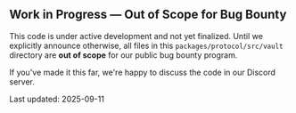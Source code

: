 ## Work in Progress — Out of Scope for Bug Bounty

This code is under active development and not yet finalized. Until we explicitly announce otherwise, all files in this `packages/protocol/src/vault` directory are **out of scope** for our public bug bounty program.

If you've made it this far, we're happy to discuss the code in our Discord server.

Last updated: 2025-09-11


